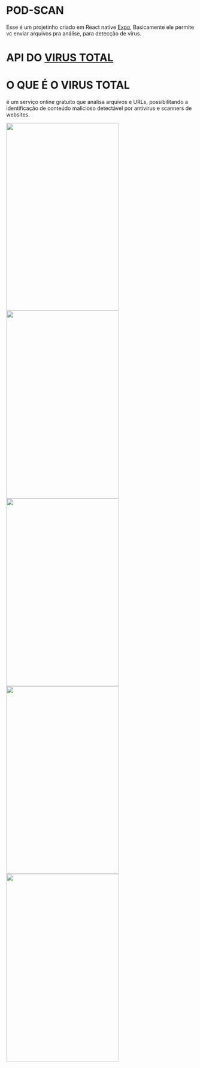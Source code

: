 # POD-SCAN

Esse é um projetinho criado em React native [Expo](https://expo.io/),
Basicamente ele permite vc enviar arquivos pra análise, para detecção de virus.

# API DO [VIRUS TOTAL](https://developers.virustotal.com/v3.0/reference)

# O QUE É O VIRUS TOTAL

é um serviço online gratuito que analisa arquivos e URLs, 
possibilitando a identificação de conteúdo malicioso detectável por antivírus e scanners de websites.

<img src="https://user-images.githubusercontent.com/62677231/121694566-9ba82c00-caa0-11eb-87b8-c8cefbbe8ff8.jpg" width="300" height="500"> 
<img src="https://user-images.githubusercontent.com/62677231/121694954-fd689600-caa0-11eb-9249-7cd078afd0a1.jpg" width="300" height="500"> 
<img src="https://user-images.githubusercontent.com/62677231/121695025-0bb6b200-caa1-11eb-86bc-a22f3b2a2066.jpg" width="300" height="500"> 
<img src="https://user-images.githubusercontent.com/62677231/121695084-1bce9180-caa1-11eb-9463-712ff20d219b.jpg" width="300" height="500"> 
<img src="https://user-images.githubusercontent.com/62677231/121695151-2be67100-caa1-11eb-9ec0-192f4cf7970b.jpg" width="300" height="500"> 



